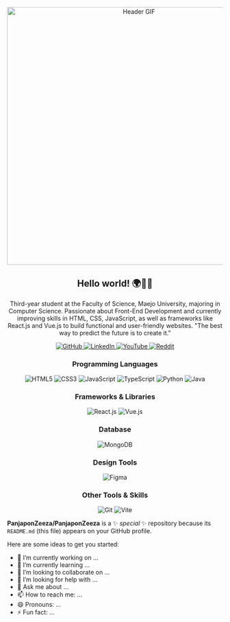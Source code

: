 

<div align="center">
  <img src="https://i.imgur.com/UkaqXby.gif" width="600" alt="Header GIF"/>
</div>

<h2 align="center">Hello world! 🌍👨‍💻</h2>
<p align="center">
  Third-year student at the Faculty of Science, Maejo University, majoring in Computer Science.
Passionate about Front-End Development and currently improving skills in HTML, CSS, JavaScript, as well as frameworks like React.js and Vue.js to build functional and user-friendly websites.
"The best way to predict the future is to create it."
</p>

<!-- Social Icons -->
<div align="center">
  <a href="https://github.com/your-username">
    <img src="https://img.shields.io/badge/GitHub-black?style=for-the-badge&logo=github&logoColor=white" alt="GitHub"/>
  </a>
  <a href="https://www.linkedin.com/in/your-linkedin">
    <img src="https://img.shields.io/badge/LinkedIn-blue?style=for-the-badge&logo=linkedin&logoColor=white" alt="LinkedIn"/>
  </a>
  <a href="https://www.youtube.com/channel/your-youtube">
    <img src="https://img.shields.io/badge/YouTube-red?style=for-the-badge&logo=youtube&logoColor=white" alt="YouTube"/>
  </a>
  <a href="https://www.reddit.com/u/your-reddit">
    <img src="https://img.shields.io/badge/Reddit-orange?style=for-the-badge&logo=reddit&logoColor=white" alt="Reddit"/>
  </a>
</div>


<!-- Programming Languages -->
<h3 align="center">Programming Languages</h3>
<div align="center">
  <img src="https://img.shields.io/badge/HTML5-orange?style=for-the-badge&logo=html5&logoColor=white" alt="HTML5"/>
  <img src="https://img.shields.io/badge/CSS3-blue?style=for-the-badge&logo=css3&logoColor=white" alt="CSS3"/>
  <img src="https://img.shields.io/badge/JavaScript-yellow?style=for-the-badge&logo=javascript&logoColor=white" alt="JavaScript"/>
  <img src="https://img.shields.io/badge/TypeScript-blue?style=for-the-badge&logo=typescript&logoColor=white" alt="TypeScript"/>
  <img src="https://img.shields.io/badge/Python-blue?style=for-the-badge&logo=python&logoColor=white" alt="Python"/>
  <img src="https://img.shields.io/badge/Java-red?style=for-the-badge&logo=java&logoColor=white" alt="Java"/>
</div>

<!-- Frameworks & Libraries -->
<h3 align="center">Frameworks & Libraries</h3>
<div align="center">
  <img src="https://img.shields.io/badge/React.js-blue?style=for-the-badge&logo=react&logoColor=white" alt="React.js"/>
  <img src="https://img.shields.io/badge/Vue.js-brightgreen?style=for-the-badge&logo=vue.js&logoColor=white" alt="Vue.js"/>
</div>

<!-- Database -->
<h3 align="center">Database</h3>
<div align="center">
  <img src="https://img.shields.io/badge/MongoDB-green?style=for-the-badge&logo=mongodb&logoColor=white" alt="MongoDB"/>
</div>

<!-- Design Tools -->
<h3 align="center">Design Tools</h3>
<div align="center">
  <img src="https://img.shields.io/badge/Figma-purple?style=for-the-badge&logo=figma&logoColor=white" alt="Figma"/>
</div>

<!-- Other Tools & Skills -->
<h3 align="center">Other Tools & Skills</h3>
<div align="center">
  <img src="https://img.shields.io/badge/Git-red?style=for-the-badge&logo=git&logoColor=white" alt="Git"/>
  <img src="https://img.shields.io/badge/Vite-blue?style=for-the-badge&logo=vite&logoColor=white" alt="Vite"/>
</div>





**PanjaponZeeza/PanjaponZeeza** is a ✨ _special_ ✨ repository because its `README.md` (this file) appears on your GitHub profile.

Here are some ideas to get you started:

- 🔭 I’m currently working on ...
- 🌱 I’m currently learning ...
- 👯 I’m looking to collaborate on ...
- 🤔 I’m looking for help with ...
- 💬 Ask me about ...
- 📫 How to reach me: ...
- 😄 Pronouns: ...
- ⚡ Fun fact: ...

